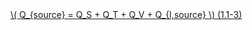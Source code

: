 <a href="/eco2_guide_center/1.%20ECO2%20Logic%20Guide/Hee1_Equation_List.html" class="equation-link" target="_blank" rel="noopener noreferrer">
  \( Q_{source} = Q_S + Q_T + Q_V + Q_{I,source} \)  <span class="eq-number">(1.1-3)</span>
</a>
